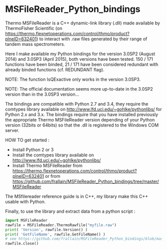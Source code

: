 # MSFileReader_Python_bindings

Thermo MSFileReader is a C++ dynamic-link library (.dll) made available by ThermoFisher Scientific (on https://thermo.flexnetoperations.com/control/thmo/product?plneID=632401) to interact with .raw files generated by their range of tandem mass spectrometers.

Here I make available my Python bindings for the version 3.0SP2 (August 2014) and 3.0SP3 (April 2015), both versions have been tested.
150 / 171 functions have been binded, 21 / 171 have been considered redundant with already binded functions (cf. REDUNDANT flag).

NOTE: The function IsQExactive only works in the version 3.0SP3.

NOTE: The official documentation seems more up-to-date in the 3.0SP2 version than in the 3.0SP3 version...


The bindings are compatible with Python 2.7 and 3.4, they require the comtypes library available on http://www.lfd.uci.edu/~gohlke/pythonlibs/ for Python 2.x and 3.x. 
The bindings require that you have installed previously the appropriate Thermo MSFileReader version depending of your Python version (32bits or 64bits) so that the .dll is registered to the Windows COM server.

HOW TO get started :

- Install Python 2 or 3
- Install the comtypes library available on http://www.lfd.uci.edu/~gohlke/pythonlibs/
- Install Thermo MSFileReader from https://thermo.flexnetoperations.com/control/thmo/product?plneID=632401 or from https://github.com/frallain/MSFileReader_Python_bindings/tree/master/MSFileReader

The MSfilereader reference guide is in C++, my library make this C++ usable with Python.

Finally, to use the library and extract data from a python script :

```python
import MSFileReader
rawfile = MSFileReader.ThermoRawfile("myfile.raw")
print( 'Version', rawfile.Version() )
print( 'GetFileName', rawfile.GetFileName() )
# see https://github.com/frallain/MSFileReader_Python_bindings/blob/master/MSFileReader.py#L2139L2382 for other functions
rawfile.close()
```


  
